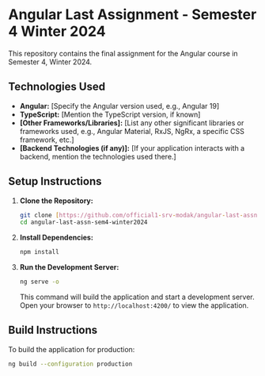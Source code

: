 # Angular Last Assignment - Semester 4 Winter 2024

This repository contains the final assignment for the Angular course in Semester 4, Winter 2024.


## Technologies Used

* **Angular:** [Specify the Angular version used, e.g., Angular 19]
* **TypeScript:** [Mention the TypeScript version, if known]
* **[Other Frameworks/Libraries]:** [List any other significant libraries or frameworks used, e.g., Angular Material, RxJS, NgRx, a specific CSS framework, etc.]
* **[Backend Technologies (if any)]:** [If your application interacts with a backend, mention the technologies used there.]

## Setup Instructions

1.  **Clone the Repository:**
    ```bash
    git clone [https://github.com/official1-srv-modak/angular-last-assn-sem4-winter2024.git](https://github.com/official1-srv-modak/angular-last-assn-sem4-winter2024.git)
    cd angular-last-assn-sem4-winter2024
    ```

2.  **Install Dependencies:**
    ```bash
    npm install
    ```

3.  **Run the Development Server:**
    ```bash
    ng serve -o
    ```
    This command will build the application and start a development server. Open your browser to `http://localhost:4200/` to view the application.

## Build Instructions

To build the application for production:

```bash
ng build --configuration production
